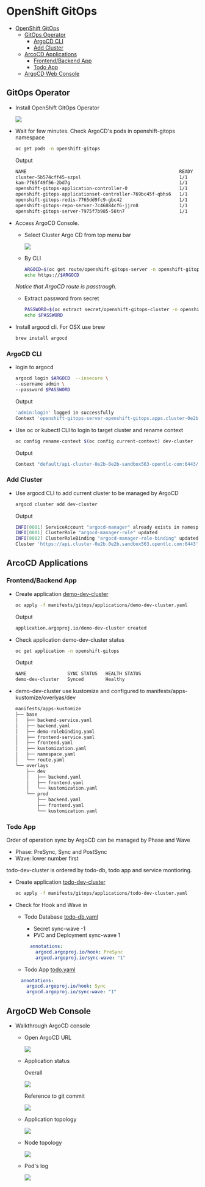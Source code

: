# OpenShift GitOps
- [OpenShift GitOps](#openshift-gitops)
  - [GitOps Operator](#gitops-operator)
    - [ArgoCD CLI](#argocd-cli)
    - [Add Cluster](#add-cluster)
  - [ArcoCD Applications](#arcocd-applications)
    - [Frontend/Backend App](#frontendbackend-app)
    - [Todo App](#todo-app)
  - [ArgoCD Web Console](#argocd-web-console)
  
## GitOps Operator

- Install OpenShift GitOps Operator
  
  ![](images/argocd-operatorhub-openshift-gitops.png)

- Wait for few minutes. Check ArgoCD's pods in openshift-gitops namespace
  
  ```bash
  oc get pods -n openshift-gitops
  ```
  
  Output
  
  ```bash
  NAME                                                        READY   STATUS    RESTARTS   AGE
  cluster-5b574cff45-szpsl                                    1/1     Running   0          36s
  kam-7f65f49f56-2bd7g                                        1/1     Running   0          35s
  openshift-gitops-application-controller-0                   1/1     Running   0          35s
  openshift-gitops-applicationset-controller-769bc45f-qbhs6   1/1     Running   0          35s
  openshift-gitops-redis-7765dd9fc9-gbc42                     1/1     Running   0          35s
  openshift-gitops-repo-server-7c46884cf6-jjrn8               1/1     Running   0          35s
  openshift-gitops-server-7975f7b985-56tn7                    1/1     Running   0          35s
  ```

- Access ArgoCD Console. 

  - Select Cluster Argo CD from top menu bar
    
    ![](images/argocd-url.png)

  - By CLI

    ```bash
    ARGOCD=$(oc get route/openshift-gitops-server -n openshift-gitops -o jsonpath='{.spec.host}')
    echo https://$ARGOCD
    ```
  
  *Notice that ArgoCD route is passtrough.*

  - Extract password from secret
    
    ```bash
    PASSWORD=$(oc extract secret/openshift-gitops-cluster -n openshift-gitops --to=-) 2>/dev/null
    echo $PASSWORD
    ```

- Install argocd cli. For OSX use brew
  
  ```bash
  brew install argocd
  ```

### ArgoCD CLI

- login to argocd
  ```bash
  argocd login $ARGOCD  --insecure \
  --username admin \
  --password $PASSWORD
  ```
  Output
  ```bash
  'admin:login' logged in successfully
  Context 'openshift-gitops-server-openshift-gitops.apps.cluster-0e2b.0e2b.sandbox563.opentlc.com' updated
  ```
- Use oc or kubectl CLI to login to target cluster and rename context
  ```bash
  oc config rename-context $(oc config current-context) dev-cluster
  ```
  Output
  ```bash
  Context "default/api-cluster-0e2b-0e2b-sandbox563-opentlc-com:6443/opentlc-mgr" renamed to "dev-cluster".
  ```

### Add Cluster

- Use argocd CLI to add current cluster to be managed by ArgoCD
  
  ```bash
  argocd cluster add dev-cluster
  ```
  
  Output
  
  ```bash
  INFO[0001] ServiceAccount "argocd-manager" already exists in namespace "kube-system"
  INFO[0001] ClusterRole "argocd-manager-role" updated
  INFO[0002] ClusterRoleBinding "argocd-manager-role-binding" updated
  Cluster 'https://api.cluster-0e2b.0e2b.sandbox563.opentlc.com:6443' added
  ```

## ArcoCD Applications

### Frontend/Backend App

- Create application [demo-dev-cluster](manifests/gitops/applications/demo-dev-cluster.yaml)
  
  ```bash
  oc apply -f manifests/gitops/applications/demo-dev-cluster.yaml
  ```

  Output
  
  ```bash
  application.argoproj.io/demo-dev-cluster created
  ```

- Check application demo-dev-cluster status
  
  ```bash
  oc get application -n openshift-gitops
  ```

  Output
  
  ```bash
  NAME               SYNC STATUS   HEALTH STATUS
  demo-dev-cluster   Synced        Healthy
  ```

- demo-dev-cluster use kustomize and configured to manifests/apps-kustomize/overlyas/dev

  ```bash
  manifests/apps-kustomize
  ├── base
  │   ├── backend-service.yaml
  │   ├── backend.yaml
  │   ├── demo-rolebinding.yaml
  │   ├── frontend-service.yaml
  │   ├── frontend.yaml
  │   ├── kustomization.yaml
  │   ├── namespace.yaml
  │   └── route.yaml
  └── overlays
      ├── dev
      │   ├── backend.yaml
      │   ├── frontend.yaml
      │   └── kustomization.yaml
      └── prod
          ├── backend.yaml
          ├── frontend.yaml
          └── kustomization.yaml
  ```

### Todo App

Order of operation sync by ArgoCD can be managed by Phase and Wave 
  * Phase: PreSync, Sync and PostSync
  * Wave: lower number first

todo-dev-cluster is ordered by todo-db, todo app and service montioring.

- Create application [todo-dev-cluster](manifests/gitops/applications/todo-dev-cluster.yaml)
  
  ```bash
  oc apply -f manifests/gitops/applications/todo-dev-cluster.yaml
  ```

- Check for Hook and Wave in 

  - Todo Database [todo-db.yaml](manifests/todo-kustomize/base/todo-db.yaml)
    - Secret sync-wave -1
    - PVC and Deployment sync-wave 1

    ```yaml
      annotations:
        argocd.argoproj.io/hook: PreSync
        argocd.argoproj.io/sync-wave: "1"
    ```

  -  Todo App [todo.yaml](manifests/todo-kustomize/base/todo.yaml)

    ```yaml
      annotations:
        argocd.argoproj.io/hook: Sync
        argocd.argoproj.io/sync-wave: "1"
    ```

## ArgoCD Web Console

- Walkthrough ArgoCD console

  - Open ArgoCD URL

    ![](images/argocd-menu-bar.png)

  - Application status
    
    Overall
    
    ![](images/demo-dev-cluster.png)

    Reference to git commit

    ![](images/demo-dev-cluster-status.png)

  - Application topology
    
    ![](images/demo-dev-cluster-topology.png)

  - Node topology

    ![](images/demo-dev-cluster-by-nodes.png)

  - Pod's log

    ![](images/demo-dev-cluster-pod-log.png)
